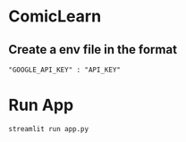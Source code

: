 # ComicLearn

## Create a env file in the format
```
"GOOGLE_API_KEY" : "API_KEY"
```

# Run App
```streamlit run app.py```

